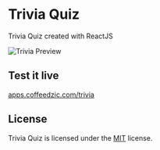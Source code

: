 # Trivia Quiz
Trivia Quiz created with ReactJS

![Trivia Preview](https://apps.coffeedzic.com/trivia/preview.jpg)

## Test it live

[apps.coffeedzic.com/trivia](https://apps.coffeedzic.com/trivia)

## License

Trivia Quiz is licensed under the [MIT](https://github.com/coffeedzic/trivia/blob/main/LICENSE) license.
